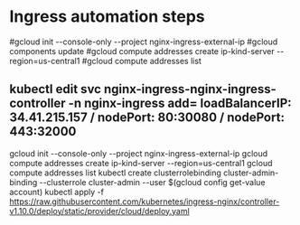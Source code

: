 # Ingress automation steps

#gcloud init --console-only --project nginx-ingress-external-ip
#gcloud components update
#gcloud compute addresses create ip-kind-server --region=us-central1
#gcloud compute addresses list

kubectl edit svc nginx-ingress-nginx-ingress-controller -n nginx-ingress
add= loadBalancerIP: 34.41.215.157 / nodePort: 80:30080 / nodePort: 443:32000
---
gcloud init --console-only --project nginx-ingress-external-ip
gcloud compute addresses create ip-kind-server --region=us-central1
gcloud compute addresses list
kubectl create clusterrolebinding cluster-admin-binding --clusterrole cluster-admin --user $(gcloud config get-value account)
kubectl apply -f https://raw.githubusercontent.com/kubernetes/ingress-nginx/controller-v1.10.0/deploy/static/provider/cloud/deploy.yaml
